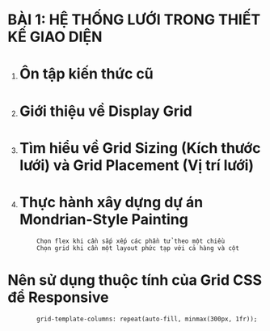 # BÀI 1: HỆ THỐNG LƯỚI TRONG THIẾT KẾ GIAO DIỆN

1. # Ôn tập kiến thức cũ

2. # Giới thiệu về Display Grid

3. # Tìm hiểu về Grid Sizing (Kích thước lưới) và Grid Placement (Vị trí lưới)

4. # Thực hành xây dựng dự án Mondrian-Style Painting

<!--
    5 phút
    - Thực hiện điểm danh học viên -> LMS
    - GV giới thiệu khóa học, HV giới thiệu bản thân
    - GV nêu rõ nội quy lớp học: đúng giờ, nghe giảng và thực hành cùng GV. Không sử dụng điện thoại... Làm bài tập đầy đủ và bài tập phải chất lượng
    - GV giới thiệu tổng quan về khóa Web Advance: JS, GitHub, API
        +  JS: là ngôn ngữ lập trình bậc cao nhằm cung cấp tạo ra các trang web tương tác với người dùng
        + GitHub: là công cụ giúp quản lý mã nguồn (code) và lưu trữ mã nguồn web trực tuyến, chia sẽ mã nguồn
        + API: là giao thức cho phép các ứng dụng phần mềm giao tiếp với nhau
    - Nhấn mạnh các mốc quan trọng trong khóa học: Bài 5, 9 (CheckPoint - Kiểm tra) -> điều kiện cho Bài 14: Thuyết trình dự án cuối khóa
 -->

<!--
    5 phút
    1. Ôn tập kiến thức cũ:
    - Khóa cơ bản: sắp xếp các phần tử trên web -> Float (Left/Right) và FlexBox: flex-direction, justify-content, align-items... -> Gặp khó khăn?
    - Với trang web có nhiều phần tử? -> Sử dụng?
    - GV lấy ví dụ 2 page dùng FlexBox/Grid -> So sánh
        + FlexBox: các phần tử có chiều cao khác nhau, các hàng không đồng đều -> không nhất quán trong bố cục
        + Grid: csc hàng/cột luôn đều nhau bất kể height của các phần tử -> bố cục nhất quán và dễ dàng quản lý hơn
    - Tìm hiểu về Display Grid
 -->

<!--
    15 phút
    2. Giới thiệu về Display Grid
    - CSS Grid: là phương pháp sắp xếp và cấu trúc trang web dựa trên hệ thống ô lưới. Cho phép chia trang web thành các ô hình chữ nhật và điều khiển vị trí các phần tử trên trang web.
    - GV chiếu hình ảnh khác niệm về Grid CSS và giải thích:
        + Grid Line, Grid Cell, Grid Track(Column/Row), Grid Area
    - GV lấy vị dụ về trang web: dêm-grid-css-main -> Inspect (Ctrl + Shift + I)


    - Display Grid:
        + Là một tính năng mạnh mẽ trong CSS cho phép tạo ra các layout phức tạp với cấu trúc dạng lưới là các grid cell -> thiết kế giao diện trở lên linh hoạt và hiệu quả hơn

    - Cách hoạt động:
        + Grid Container: để sử dụng grid cần xác định một phần tử là Grid Container bằng cách sử dụng thuộc tính 'display: grid'
        + Grid Items: các phần tử con bên trong Grid Container sẽ tự động trở thành Grid Items

    - Các thuộc tính cơ bản:
        + grid-template-columns:    -> số lượng và kích thước các cột
        + grid-template-rows:       -> số lượng và kích thước các hàng
        + grid-gap:                 -> đặt khoảng cách giữa các hàng và cột
        + grid-are:                 -> xác định vị trí của một grid item trong Grid bằng cách chỉ định hàng và cột mà nó chiếm

    - GV cùng HV thực hành với Grid: tạo ra trang web với 8 hình chữ nhật

    - GV làm mẫu -> HV làm theo
    - HV nhận xét kết quả hiển thị

    - GV giải thích các thuộc tính CSS Grid:
        + display: grid
        + grid-template-columns: repeat(2, 1fr) // fraction (đơn vị tương đối)
        + grid-template-rows: repeat(4, 1fr)

    - Các phần tử trong trang web thường có kích thước không đều nhau -> Làm thế nào để các phần tử đó trong gọn gàng và dễ dàng quản lý?
 -->

 <!-- 
    5 phút
    3.1 Tìm hiểu về Grid Sizing (Kích thước lưới)
    - Grid Sizing: là quá trình xác định kích thước của các hàng/cột trong Grid Container
    - Bao gồm việc thiết lập chiều cao/chiều rộng và khoảng cách của các phần tử đó

    - GV lấy ví dự chia khoảng cách trong Grid
    - HV thực hành cùng GV và nhận xét về kết quả hiển thị

    - GV giải thích: 
        + grid-template-columns: auto auto auto
        + grid-template-columns: 200px 200px 400px
        + grid-template-row: 100px 300px
        + grid-column-gap: 10px
        + grid-row-gap: 20px

        -> Gộp code: grid-gap: 10px 20px

    - GV: đưa yêu cầu về z-index: 

    - GV chiếu hình ảnh Grid-Placement -> Hỏi HV
    Khi sắp xếp các phần tử trên web -> để các phần tử có vị trí và kích thước chính xác như trong hình?

  -->

  <!-- 
    15 phút
    - HV trả lời: Điều chỉnh kích thước width/height ... hay sử dụng position
    - GV: sử dụng Grid Line -> Column Line/Row Line
    - GV thực hành và hiển thị kết quả
    - HV thực hành và hiển thị kết quả

    - GV giải thích: 
        + grid-column-start:
        + grid-column-end:
        -> Code gọn: grid-column: 1/4

    - GV hướng dẫn thêm thuộc tính:
        + grid-column: span 2
        + grid-row: span 3

    -> Sử dụng grid-row: span 2; khi bạn chỉ cần xác định số hàng mà phần tử sẽ chiếm mà không cần quan tâm đến vị trí cụ thể. -> Nhanh gọn đơn giản

    -> Sử dụng grid-row-start và grid-row-end khi bạn cần kiểm soát chính xác vị trí bắt đầu và kết thúc của phần tử trong lưới -> yêu cầu kiểm soát chính xác vị trí

    - GV: hình ảnh layout phổ biến -> gán vị trí các phần tử vào đúng vị trí như hình?
    -> grid-template-areas:

-->

<!--
    5 phút
    3.3 Grid Areas
    - Grid Areas: cho phép định nghĩa các khu vực (areas) trong lưới của trang web.

    .container {
        display: grid;
        grid-template-columns: 1fr 3fr;
        grid-template-rows: 100px 300px 100px;
        grid-template-areas:
            "header header"
            "main contents"
            "footer footer ";
    }

    - GV chiếu hình yêu cầu HV thực hành
    .container {
    display: grid;
    grid-template-areas:
        "header"
        "navigation"
        "content sidebar"
        "footer ";
}

 -->

 <!-- 
    5 phút
    4. Thực hành xây dựng dự án Mondrian-Style Painting
    - GV: như vậy chúng ta đã cùng nhau tìm hiểu về Display Grid: để định vị các phần tử chính xác trong lưới -> Thực hành:
    - Đề bài: Xây dựng dự án Mondrian-Style theo mẫu sau:

    -GV: phân tích: Dự án gồm row/column (7/7)
        + Màu sắc chủ đạo: 
            Red:        #CA2B1D        
            Gold Earth: #F3CB44
            White:      #fff

    30 phút: 
    - GV cho HV thực hành dự án theo mẫu

    5 phút:
    - HV nộp lại phần bải làm dự án
    - GV: đến từng bài làm các nhân để kiểm tra và đánh giá tiến độ hoàn thành
        + 50%: HV còn thao tác chậm, cần cải thiện và chú ý thiết kế bố cục hiển thị các khối trước sau (ưu tiên xây dựng khung nửa phần trên trước rồi tới nửa phần dưới) -> Chỉnh sửa khoảng cách -> Màu sắc
        + 75%: HV áp dụng kiến thức về CSS Grid ở mức khá, cần rèn luyện thêm thao tác code nhanh nhẹn hơn
        + Tiến độ >= 90%: HV nắm chắc kiến thức về CSS Grid. Tiếp tục phát huy

    10 phút:
        - GV tổng kết kiến thức buổi học
        - GV nhắc nhở HV làm bài tập về nhà và nhớ DeadLine nộp bài và chuẩn bọ và tìm hiểu kiến thức bài tiếp theo
        - GV nhắc tiêu đề buổi học tiếp theo

 -->

            Chọn flex khi cần sắp xếp các phần tử theo một chiều
            Chọn grid khi cần một layout phức tạp với cả hàng và cột

# Nên sử dụng thuộc tính của Grid CSS để Responsive

            grid-template-columns: repeat(auto-fill, minmax(300px, 1fr));
